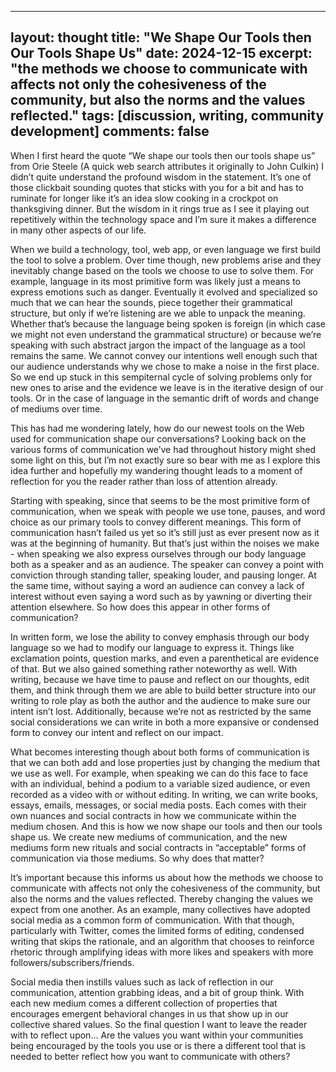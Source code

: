 
---
layout: thought
title: "We Shape Our Tools then Our Tools Shape Us"
date: 2024-12-15
excerpt: "the methods we choose to communicate with affects not only the cohesiveness of the community, but also the norms and the values reflected."
tags: [discussion, writing, community development]
comments: false
---

When I first heard the quote “We shape our tools then our tools shape us” from Orie Steele (A quick web search attributes it originally to John Culkin) I didn’t quite understand the profound wisdom in the statement. It’s one of those clickbait sounding quotes that sticks with you for a bit and has to ruminate for longer like it’s an idea slow cooking in a crockpot on thanksgiving dinner. But the wisdom in it rings true as I see it playing out repetitively within the technology space and I’m sure it makes a difference in many other aspects of our life.

When we build a technology, tool, web app, or even language we first build the tool to solve a problem. Over time though, new problems arise and they inevitably change based on the tools we choose to use to solve them. For example, language in its most primitive form was likely just a means to express emotions such as danger. Eventually it evolved and specialized so much that we can hear the sounds, piece together their grammatical structure, but only if we’re listening are we able to unpack the meaning. Whether that’s because the language being spoken is foreign (in which case we might not even understand the grammatical structure) or because we’re speaking with such abstract jargon the impact of the language as a tool remains the same. We cannot convey our intentions well enough such that our audience understands why we chose to make a noise in the first place. So we end up stuck in this sempiternal cycle of solving problems only for new ones to arise and the evidence we leave is in the iterative design of our tools. Or in the case of language in the semantic drift of words and change of mediums over time.

This has had me wondering lately, how do our newest tools on the Web used for communication shape our conversations? Looking back on the various forms of communication we’ve had throughout history might shed some light on this, but I’m not exactly sure so bear with me as I explore this idea further and hopefully my wandering thought leads to a moment of reflection for you the reader rather than loss of attention already.

Starting with speaking, since that seems to be the most primitive form of communication, when we speak with people we use tone, pauses, and word choice as our primary tools to convey different meanings. This form of communication hasn’t failed us yet so it’s still just as ever present now as it was at the beginning of humanity. But that’s just within the noises we make - when speaking we also express ourselves through our body language both as a speaker and as an audience. The speaker can convey a point with conviction through standing taller, speaking louder, and pausing longer. At the same time, without saying a word an audience can convey a lack of interest without even saying a word such as by yawning or diverting their attention elsewhere. So how does this appear in other forms of communication?

In written form, we lose the ability to convey emphasis through our body language so we had to modify our language to express it. Things like exclamation points, question marks, and even a parenthetical are evidence of that. But we also gained something rather noteworthy as well. With writing, because we have time to pause and reflect on our thoughts, edit them, and think through them we are able to build better structure into our writing to role play as both the author and the audience to make sure our intent isn’t lost. Additionally, because we’re not as restricted by the same social considerations we can write in both a more expansive or condensed form to convey our intent and reflect on our impact.

What becomes interesting though about both forms of communication is that we can both add and lose properties just by changing the medium that we use as well. For example, when speaking we can do this face to face with an individual, behind a podium to a variable sized audience, or even recorded as a video with or without editing. In writing, we can write books, essays, emails, messages, or social media posts. Each comes with their own nuances and social contracts in how we communicate within the medium chosen. And this is how we now shape our tools and then our tools shape us. We create new mediums of communication, and the new mediums form new rituals and social contracts in “acceptable” forms of communication via those mediums. So why does that matter? 

It’s important because this informs us about how the methods we choose to communicate with  affects not only the cohesiveness of the community, but also the norms and the values reflected. Thereby changing the values we expect from one another. As an example, many collectives have adopted social media as a common form of communication. With that though, particularly with Twitter, comes the limited forms of editing, condensed writing that skips the rationale, and an algorithm that chooses to reinforce rhetoric through amplifying ideas with more likes and speakers with more followers/subscribers/friends. 

Social media then instills values such as lack of reflection in our communication, attention grabbing ideas, and a bit of group think. With each new medium comes a different collection of properties that encourages emergent behavioral changes in us that show up in our collective shared values. So the final question I want to leave the reader with to reflect upon… Are the values you want within your communities being encouraged by the tools you use or is there a different tool that is needed to better reflect how you want to communicate with others?